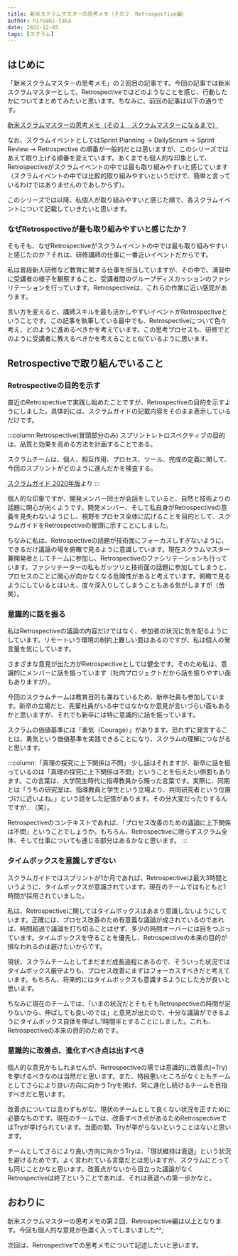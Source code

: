 ```yaml
---
title: 新米スクラムマスターの思考メモ（その２　Retrospective編）
author: hiroaki-taka
date: 2022-12-05
tags: [スクラム]
---
```


## はじめに
「新米スクラムマスターの思考メモ」の２回目の記事です。今回の記事では新米スクラムマスターとして、Retrospectiveではどのようなことを感じ、行動したかについてまとめてみたいと思います。ちなみに、前回の記事は以下の通りです。

[新米スクラムマスターの思考メモ（その１　スクラムマスターになるまで）](/blogs/2022/11/24/newcomer-scrum-master-01/)

なお、スクラムイベントとしてはSprint Planning → DailyScrum → Sprint Review → Retrospective の順番が一般的だとは思いますが、このシリーズではあえて取り上げる順番を変えています。あくまでも個人的な印象として、Retrospectiveがスクラムイベントの中では最も取り組みやすいと感じています（スクラムイベントの中では比較的取り組みやすいというだけで、簡単と言っているわけではありませんのであしからず）。

このシリーズでは以降、私個人が取り組みやすいと感じた順で、各スクラムイベントについて記載していきたいと思います。

### なぜRetrospectiveが最も取り組みやすいと感じたか？
そもそも、なぜRetrospectiveがスクラムイベントの中では最も取り組みやすいと感じたのか？それは、研修講師の仕事に一番近いイベントだからです。

私は普段新人研修など教育に関する仕事を担当していますが、その中で、演習中に受講者の様子を観察すること、受講者間のグループディスカッションのファシリテーションを行っています。Retrospectiveは、これらの作業に近い感覚があります。

言い方を変えると、講師スキルを最も活かしやすいイベントがRetrospectiveということです。この記事を執筆している最中でも、Retrospectiveについて色々考え、どのように進めるべきかを考えています。この思考プロセスも、研修でどのように受講者に教えるべきかを考えることと似ているように思います。

## Retrospectiveで取り組んでいること
### Retrospectiveの目的を示す
直近のRetrospectiveで実践し始めたことですが、Retrospectiveの目的を示すようにしました。具体的には、スクラムガイドの記載内容をそのまま表示しているだけです。

:::column:Retrospective(冒頭部分のみ)
スプリントレトロスペクティブの目的は、品質と効果を⾼める方法を計画することである。

スクラムチームは、個⼈、相互作⽤、プロセス、ツール、完成の定義に関して、今回のスプリントがどのように進んだかを検査する。

[スクラムガイド 2020年版](https://scrumguides.org/docs/scrumguide/v2020/2020-Scrum-Guide-Japanese.pdf)より
:::

個人的な印象ですが、開発メンバー同士が会話をしていると、自然と技術よりの話題に関心が向くようです。開発メンバー、そして私自身がRetrospectiveの意義を見失わないようにし、視野をプロセス全体に広げることを目的として、スクラムガイドをRetrospectiveの冒頭に示すことにしました。

ちなみに私は、Retrospectiveの話題が技術面にフォーカスしすぎないように、できるだけ議論の場を俯瞰で見るように意識しています。現在スクラムマスター兼開発者としてチームに参加し、Retrospectiveのファシリテーションも行っています。ファシリテーターの私もガッツリと技術面の話題に参加してしまうと、プロセスのことに関心が向かなくなる危険性があると考えています。俯瞰で見るようにしているとはいえ、度々深入りしてしまうこともある気がしますが（苦笑）。

### 意識的に話を振る
私はRetrospectiveの議論の内容だけではなく、参加者の状況に気を配るようにしています。リモートいう環境の制約上難しい面はあるのですが、私は個人の発言量を気にしています。

さまざまな意見が出た方がRetrospectiveとしては健全です。そのため私は、意識的にメンバーに話を振っています（社内プロジェクトだから話を振りやすい面もありますが）。

今回のスクラムチームは教育目的も兼ねているため、新卒社員も参加しています。新卒の立場だと、先輩社員がいる中ではなかなか意見が言いづらい面もあるかと思いますが、それでも新卒には特に意識的に話を振っています。

スクラムの価値基準には「勇気（Courage）」があります。恐れずに発言することは、勇気という価値基準を実践できることになり、スクラムの理解につながると思います。

:::column:「真理の探究に上下関係は不問」
少し話はそれますが、新卒に話を振っているのは「真理の探究に上下関係は不問」ということを伝えたい側面もあります。この言葉は、大学院生時代に指導教員から賜った言葉です。実際に、同期とは「うちの研究室は、指導教員と学生という立場より、共同研究者という位置づけに近いよね。」という話をした記憶があります。その分大変だったりするんですが…（笑）。

Retrospectiveのコンテキストであれば、「プロセス改善のための議論に上下関係は不問」ということでしょうか。もちろん、Retrospectiveに限らずスクラム全体、そして仕事についても通じる部分はあるかなと思います。
:::

### タイムボックスを意識しすぎない
スクラムガイドではスプリントが1か月であれば、Retrospectiveは最大3時間というように、タイムボックスが意識されています。現在のチームではもともと1時間が採用されていました。

私は、Retrospectiveに関してはタイムボックスはあまり意識しないようにしています。正確には、プロセス改善のため有意義な議論が成されているのであれば、時間超過で議論を打ち切ることはせず、多少の時間オーバーには目をつぶっています。タイムボックスを守ることを優先し、Retrospectiveの本来の目的が損なわれるのは避けたいからです。

現状、スクラムチームとしてまだまだ成長過程にあるので、そういった状況ではタイムボックス厳守よりも、プロセス改善にまずはフォーカスすべきだと考えています。もちろん、将来的にはタイムボックスも意識するようにした方が良いと思います。

ちなみに現在のチームでは、「いまの状況だとそもそもRetrospectiveの時間が足りないから、伸ばしても良いのでは」と意見が出たので、十分な議論ができるようにタイムボックス自体を伸ばし1時間半とすることにしました。これも、Retrospectiveの本来の目的のためです。

### 意識的に改善点、進化すべき点は出すべき
個人的な意見かもしれませんが、Retrospectiveの場では意識的に改善点(=Try)を挙げるべきなのは当然だと思います。また、特段悪いところがなくともチームとしてさらにより良い方向に向かうTryを掲げ、常に進化し続けるチームを目指すべきだと思います。

改善点については言わずもがな、現状のチームとして良くない状況を正すために必要なものです。現在のチームでは、改善すべき点があるためRetrospectiveではTryが挙げられています。当面の間、Tryが挙がらないということはないと思います。

チームとしてさらにより良い方向に向かうTryは、「現状維持は衰退」という状況を避けるためです。よく言われている言葉だとは思いますが、スクラムにとっても同じことかなと思います。改善点がないから目立った議論がなくRetrospectiveは終了ということであれば、それは衰退への第一歩かなと。

## おわりに

新米スクラムマスターの思考メモの第２回、Retrospective編は以上となります。今回も個人的な意見が色濃く入ってしまいました^^;

次回は、Retrospectiveでの思考メモについて記述したいと思います。

